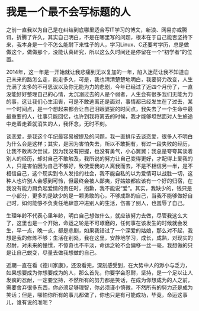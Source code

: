 # 我是一个最不会写标题的人



之前一直我以为自己是在纠结到底哪里适合写IT学习的博文，新浪、网易亦或腾讯，折腾了许久，其实自己明白，不是在哪里写的问题，根本在于自己能否坚持下来，我本身是一个不怎么能耐下来性子的人，学习Linux、C还要考学历，总是做做这个，做做那个，没能认真研究，所以这么久时间还是停留在一个“初学者”的位置。

2014年，这一年是一开始就让我悲痛到无以复加的一年，陷入迷茫让我不知道自己未来的路怎么走，能走多久，可是，我也清清楚楚地明白，我要努力改变，人生充满了太多的不可思议以及你无能为力的悲剧，今年已经过了近四个月份了，一直没能好好整理自己的心情，太沉溺过去的人是个弱者，人生会有很多我们无能为力的事，这让我们心生沮丧，可是不敢逃离还是面对，事情都已经发生在了过去，某一个时间点，是一个想起来都会让自己泪眼婆娑的时间点，我失去了一个生命中最最重要的人，往事只能回忆，也许到我将离去的时候，我才能够坦然面对人生旅途中走着走着就消失的人，我怀念，无时不刻。

谈恋爱，是我这个年纪最容易被提及的问题，我一直排斥去谈恋爱，很多人不明白为什么会是这样；其实，是因为害怕失去，所以不敢拥有，有过一段失败的经历，让我不敢再次尝试，因为我没有把握，也没有勇气，小心翼翼；我总是夸夸其谈着别人的经历，却对自己不敢触及，我所说的努力让自己变得更好，才配得上爱我的人，只是害怕因为自己不够好，致使爱我的人离我而去，不是不相信另一半，是不相信自己，这个现实到令人发指的社会，我不能自私的以为爱情可以战胜一切，这种人也许别人会感到可怜，但最终会被人鄙夷，好姑娘都应该有一个好的归宿，在我没有能力肩负起爱情的责任时，抱歉，我不能说“爱”。其实，我缺少的，钱只是一小部分，更多的是缺少的是一颗勇敢的心，不够成熟的自己，当我不能够做好自己时，如何能够不负责任地肆意冲进别人的生活，伤害了别人，也羞辱了自己。

生理年龄不代表心里年龄，明白自己想做什么，就应该努力去做，尽管我这么大了，这里也是一个开始，命运之轮是不可琢磨的，任何事在该发生的时候就会发生，早一点，晚一点，都是悲剧，如果我错过了一个深爱的姑娘，那么对不起，我想是我的修炼不够；生活在别处，我在这里，安静地学习，成长，成熟，对现实的忍耐，对未来的憧憬，不惊奇也不平淡，命运之轮不会偏移一丝一毫，我想做的只是让自己蜕变，尽量去做我想做的自己。

近期一直在看《德川家康》，还没看完，深刻感受到，在大势中人的渺小与乏力，如果想要成为你想要成为的人，那么首先，你要学会忍耐，坚持，是一个足以让人发疯的忍耐，一定要坚持，不然所有的努力都是笑话，在成为你想成为的人之前，需要舍弃很多东西，你必须足够理智，你必须谨小慎微，不然所有的努力还是成为笑话；但是，哪怕你所有的事儿都做了，你也只是有可能成功，毕竟，命运这事儿，谁有说的准呢？

